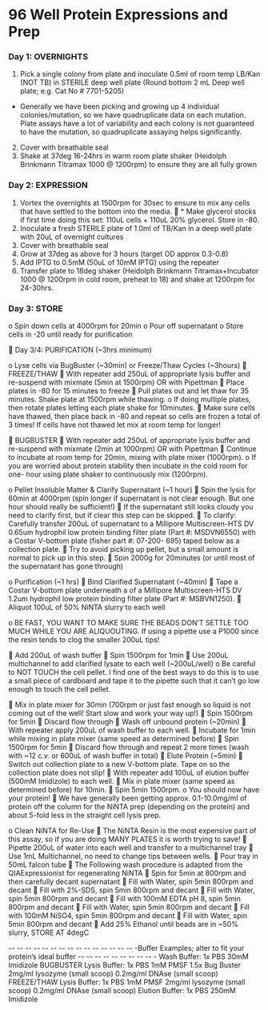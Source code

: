 # 96 Well Protein Expressions and Prep

### Day 1: OVERNIGHTS

1. Pick a single colony from plate and inoculate 0.5ml of room temp LB/Kan (NOT TB) in STERILE deep well plate (Round bottom 2 mL Deep well plate; e.g. Cat No # 7701-5205)
  * Generally we have been picking and growing up 4 individual colonies/mutation, so we have quadruplicate data on each mutation. Plate assays have a lot of variability and each colony is not guaranteed to have the mutation, so quadruplicate assaying helps significantly.
2. Cover with breathable seal
3. Shake at 37deg 16-24hrs in warm room plate shaker (Heidolph Brinkmann Titramax 1000 @ 1200rpm) to ensure they are all fully grown

### Day 2: EXPRESSION

1. Vortex the overnights at 1500rpm for 30sec to ensure to mix any cells that have settled to the bottom into the media.
 * Make glycerol stocks if first time doing this set: 110uL cells + 110uL 20% glycerol. Store in -80.
2. Inoculate a fresh STERILE plate of 1.0ml of TB/Kan in a deep well plate with 20uL of overnight cultures
3. Cover with breathable seal
4. Grow at 37deg as above for 3 hours (target OD approx 0.3-0.8)
5. Add IPTG to 0.5mM (50uL of 10mM IPTG) using the repeater
6. Transfer plate to 18deg shaker (Heidolph Brinkmann Titramax+Incubator 1000 @ 1200rpm in cold room, preheat to 18) and shake at 1200rpm for 24-30hrs.

### Day 3: STORE

o Spin down cells at 4000rpm for 20min
o Pour off supernatant
o Store cells in -20 until ready for purification

 Day 3/4: PURIFICATION (~3hrs minimum)

o Lyse cells via BugBuster (~30min) or Freeze/Thaw Cycles (~3hours)
 FREEZE/THAW
 With repeater add 250uL of appropriate lysis buffer and re-suspend with mixmate (5min
at 1500rpm) OR with Pipettman
 Place plates in -80 for 15 minutes to freeze
 Pull plates out and let thaw for 35 minutes. Shake plate at 1500rpm while thawing.
o If doing multiple plates, then rotate plates letting each plate shake for 10minutes.
 Make sure cells have thawed, then place back in -80 and repeat so cells are frozen a total
of 3 times! If cells have not thawed let mix at room temp for longer!

 BUGBUSTER
 With repeater add 250uL of appropriate lysis buffer and re-suspend with mixmate (2min
at 1000rpm) OR with Pipettman
 Continue to incubate at room temp for 20min, mixing with plate mixer (1000rpm).
o If you are worried about protein stability then incubate in the cold room for one-
hour using plate shaker to continuously mix (1200rpm).

o Pellet Insoluble Matter &amp; Clarify Supernatant (~1 hour)
 Spin the lysis for 60min at 4000rpm (spin longer if supernatant is not clear enough. But one hour
should really be sufficient!)
 If the supernatant still looks cloudy you need to clarify first, but if clear this step can be skipped.
 To clarify: Carefully transfer 200uL of supernatant to a Millipore Multiscreen-HTS DV
0.65um hydrophil low protein binding filter plate (Part #: MSDVN6550) with a Costar
V-bottom plate (fisher part #: 07-200- 695) taped below as a collection plate.
 Try to avoid picking up pellet, but a small amount is normal to pick up in this step.
 Spin 2000g for 20minutes (or until most of the supernatant has gone through)

o Purification (~1 hrs)
 Bind Clarified Supernatant (~40min)
 Tape a Costar V-bottom plate underneath a of a Millipore Multiscreen-HTS DV 1.2um
hydrophil low protein binding filter plate (Part #: MSBVN1250).
 Aliquot 100uL of 50% NiNTA slurry to each well

o BE FAST, YOU WANT TO MAKE SURE THE BEADS DON’T SETTLE
TOO MUCH WHILE YOU ARE ALIQUOUTING. If using a pipette use a
P1000 since the resin tends to clog the smaller 200uL tips!

 Add 200uL of wash buffer
 Spin 1500rpm for 1min
 Use 200uL multichannel to add clarified lysate to each well (~200uL/well)
o Be careful to NOT TOUCH the cell pellet. I find one of the best ways to do this
is to use a small piece of cardboard and tape it to the pipette such that it can’t go
low enough to touch the cell pellet.

 Mix in plate mixer for 30min (700rpm or just fast enough so liquid is not coming out
of the well! Start slow and work your way up!)
 Spin 1500rpm for 5min
 Discard flow through
 Wash off unbound protein (~20min)
 With repeater apply 200uL of wash buffer to each well.
 Incubate for 1min while mixing in plate mixer (same speed as determined before)
 Spin 1500rpm for 5min
 Discard flow through and repeat 2 more times (wash with ~12 c.v. or 600uL of wash
buffer in total)
 Elute Protein (~5min)
 Switch out collection plate to a new V-bottom plate. Tape on so the collection plate does
not slip!
 With repeater add 100uL of elution buffer (500mM Imidizole) to each well.
 Mix in plate mixer (same speed as determined before) for 10min.
 Spin 5min 1500rpm.
o You should now have your protein!
 We have generally been getting approx. 0.1-10.0mg/ml of protein off the column for the NiNTA
prep (depending on the protein) and about 5-fold less in the straight cell lysis prep.

o Clean NiNTA for Re-Use
 The NiNTA Resin is the most expensive part of this assay, so if you are doing MANY PLATES it
is worth trying to save!
 Pipette 200uL of water into each well and transfer to a multichannel tray
 Use 1mL Multichannel, no need to change tips between wells.
 Pour tray in 50mL falcon tube
 The Following wash procedure is adapted from the QIAExpressionist for regenerating NiNTA
 Spin for 5min at 800rpm and then carefully decant supernatant
 Fill with Water, spin 5min 800rpm and decant
 Fill with 2%-SDS, spin 5min 800rpm and decant
 Fill with Water, spin 5min 800rpm and decant
 Fill with 100mM EDTA pH 8, spin 5min 800rpm and decant
 Fill with Water, spin 5min 800rpm and decant
 Fill with 100mM NiSO4, spin 5min 800rpm and decant
 Fill with Water, spin 5min 800rpm and decant
 Add 25% Ethanol until beads are in ~50% slurry, STORE AT 4degC

-- -- -- -- -- -- -- -- -- -- -- -- -- -- -- -Buffer Examples; alter to fit your protein’s ideal buffer -- -- -- -- -- -- -- -- -- -
Wash Buffer:
1x PBS
30mM Imidizole
BUGBUSTER Lysis Buffer:
1x PBS
1mM PMSF
1.5x Bug Buster
2mg/ml lysozyme (small scoop)
0.2mg/ml DNAse (small scoop)
FREEZE/THAW Lysis Buffer:
1x PBS
1mM PMSF
2mg/ml lysozyme (small scoop)
0.2mg/ml DNAse (small scoop)
Elution Buffer:
1x PBS
250mM Imidizole

